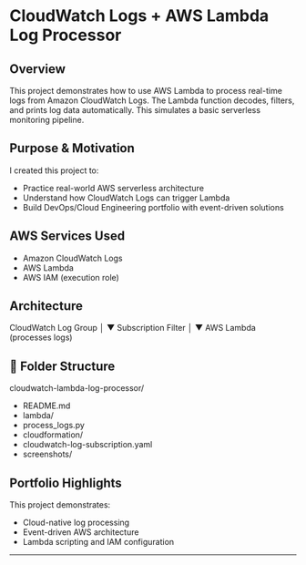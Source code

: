 # CloudWatch Logs + AWS Lambda Log Processor

## Overview

This project demonstrates how to use AWS Lambda to process real-time logs from Amazon CloudWatch Logs. The Lambda function decodes, filters, and prints log data automatically. This simulates a basic serverless monitoring pipeline.

## Purpose & Motivation

I created this project to:
- Practice real-world AWS serverless architecture
- Understand how CloudWatch Logs can trigger Lambda
- Build DevOps/Cloud Engineering portfolio with event-driven solutions

## AWS Services Used

- Amazon CloudWatch Logs
- AWS Lambda
- AWS IAM (execution role)

## Architecture

CloudWatch Log Group
│
▼
Subscription Filter
│
▼
AWS Lambda
(processes logs)


## 📁 Folder Structure

cloudwatch-lambda-log-processor/
- README.md
- lambda/
- process_logs.py
- cloudformation/
- cloudwatch-log-subscription.yaml
- screenshots/


## Portfolio Highlights

This project demonstrates:
- Cloud-native log processing
- Event-driven AWS architecture
- Lambda scripting and IAM configuration

---
